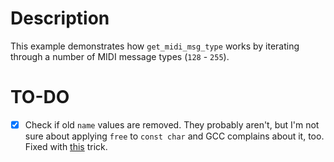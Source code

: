 # Description

This example demonstrates how `get_midi_msg_type` works by iterating through a number of MIDI message types (`128` - `255`).

# TO-DO

- [x] Check if old `name` values are removed. They probably aren't, but I'm not sure about applying `free` to `const char` and GCC complains about it, too. Fixed with [this](https://stackoverflow.com/questions/1496313/) trick.
